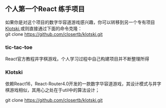 ## 个人第一个React 练手项目 ##

如果你是对这个项目的数字华容道游戏感兴趣，你可以转移到另一个专有项目[Klotski][1],或则直接通过下面的命令克隆：  
git clone https://github.com/closertb/klotski.git

### tic-tac-toe ###
React官方教程井字棋游戏，个人学习过程中自己构建项目并不断整理所得

### Klotski ###
依赖React16，React-Router4.0开发的一款数字华容道游戏，其设计模式与井字棋游戏相似，其用心之处在于util中的算法设计；

git clone https://github.com/closertb/klotski.git

[1]:https://github.com/closertb/klotski